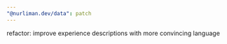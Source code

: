 ```yaml
---
"@nurliman.dev/data": patch
---
```


refactor: improve experience descriptions with more convincing language
